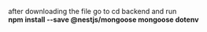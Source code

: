 after downloading the file go to cd backend and run <br>
**npm install --save @nestjs/mongoose mongoose dotenv**
